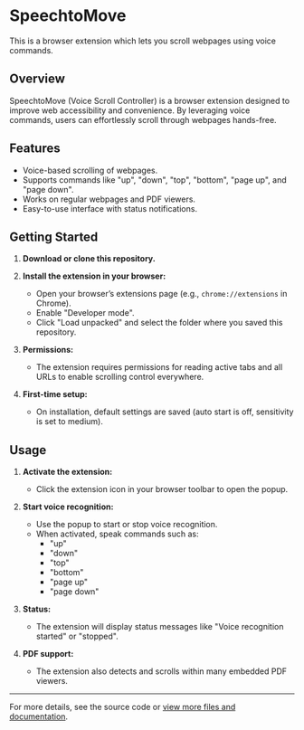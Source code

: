 # SpeechtoMove

This is a browser extension which lets you scroll webpages using voice commands.

## Overview

SpeechtoMove (Voice Scroll Controller) is a browser extension designed to improve web accessibility and convenience. By leveraging voice commands, users can effortlessly scroll through webpages hands-free.

## Features

- Voice-based scrolling of webpages.
- Supports commands like "up", "down", "top", "bottom", "page up", and "page down".
- Works on regular webpages and PDF viewers.
- Easy-to-use interface with status notifications.

## Getting Started

1. **Download or clone this repository.**

2. **Install the extension in your browser:**
   - Open your browser’s extensions page (e.g., `chrome://extensions` in Chrome).
   - Enable "Developer mode".
   - Click "Load unpacked" and select the folder where you saved this repository.

3. **Permissions:**
   - The extension requires permissions for reading active tabs and all URLs to enable scrolling control everywhere.

4. **First-time setup:**
   - On installation, default settings are saved (auto start is off, sensitivity is set to medium).

## Usage

1. **Activate the extension:**
   - Click the extension icon in your browser toolbar to open the popup.

2. **Start voice recognition:**
   - Use the popup to start or stop voice recognition.
   - When activated, speak commands such as:
     - "up"
     - "down"
     - "top"
     - "bottom"
     - "page up"
     - "page down"

3. **Status:**
   - The extension will display status messages like "Voice recognition started" or "stopped".

4. **PDF support:**
   - The extension also detects and scrolls within many embedded PDF viewers.

---

For more details, see the source code or [view more files and documentation](https://github.com/ARYANJATHAR/SpeechtoMove).

